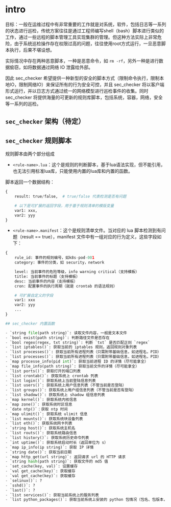 # intro

目标：一般在运维过程中有非常重要的工作就是对系统，软件，包括日志等一系列的状态进行巡检，传统方案往往是通过工程师编写shell（bash）脚本进行类似的工作，通过一些远程的脚本管理工具实现集群的管理。但这种方法实际上非常危险，由于系统巡检操作存在权限过高的问题，往往使用root方式运行，一旦恶意脚本执行，后果不堪设想。

实际情况中存在两种恶意脚本，一种是恶意命令，如 `rm -rf`，另外一种是进行数据偷窃，如将数据通过网络 IO 泄露给外部。

因此 sec_checker 希望提供一种新型的安全的脚本方式（限制命令执行，限制本地IO，限制网络IO）来保证所有的行为安全可控，并且 sec_checker 将以客户端形式运行，并以日志方式通过统一的网络模型进行巡检事件的收集。同时 sec_checker 将提供海量的可更新的规则库脚本，包括系统，容器，网络，安全等一系列的巡检。

## `sec_checker` 架构（待定）

## `sec_checker` 规则脚本

规则脚本由两个部分组成

- `<rule-name>.lua`：这个是规则的判断脚本，基于lua语法实现，但不能引用，也无法引用标准lua库，只能使用内置的lua库和内置的函数。

脚本返回一个数据结构：

```python
{
	result: true/false,  # true/false 代表检测是否有问题

	# 以下是可扩展的返回字段，用于基于规则清单的模版变量
	var1: xxx,
	var2: yyy
}
```

- `<rule-name>.manifest`：这个是规则清单文件。当对应的 lua 脚本检测到有问题（result == true），manifest 文件中有一组对应的行为定义，这些字段如下：

```python
{
	rule_id: 事件的规则编号，如k8s-pod-001
	category: 事件的分类，如 security，network

	level: 当前事件的危险等级，info warning critical（支持模板）
	title: 当前事件的标题（支持模板）
	desc: 当前事件的内容（支持模板）
	cron: 配置事件的执行周期（就是 crontab 的语法规则）

	# 可扩展自定义的字段
	var1: xxx
	var2: yyy
	...
}

## sec_checker 内置函数

- `string file(path string)`: 读取文件内容，一般是文本文件
- `bool exist(path string)`: 判断路径文件是否存在
- `bool regex(regex, txt string)`: 判断 `txt` 是否匹配正则 `regex`
- `list iptables()`: 获取当前的 iptables 规则，返回规则对象列表
- `list processes()`: 获取当前所有进程列表（只需附带基础信息，如进程名，PID）
- `list processes()`: 获取当前所有进程列表（只需附带基础信息，如进程名，PID）
- `map processe_info(pid int)`: 获取当前进程 ID 的详情（尽可能拿全）
- `map file_info(path string)`: 获取当前文件的详情（尽可能拿全）
- `list ports()`: 获取打开的端口列表
- `list crontab()`: 获取系统上 crontab 列表
- `list login()`: 获取系统上当前登陆信息列表
- `list users()`: 获取系统上用户信息列表（不管当前是否登陆）
- `list groups()`: 获取系统上用户组信息列表（不管当前是否有登陆）
- `list shadow()`: 获取系统上 shadow 组信息列表
- `map kernel()`: 获取系统内核信息
- `map zone()`: 获取系统时区信息
- `date ntp()`：获取 ntp 时间
- `map ulimit()`: 获取系统 ulimit 信息
- `list mounts()`: 获取系统块设备列表
- `list eth()`: 获取系统网卡列表
- `string host()`: 获取系统主机名
- `list routs()`: 获取系统路由信息
- `list history()`: 获取系统历史命令列表
- `int uptime()`: 获取系统启动时长（返回单位为 s）
- `map ip_info(ip string)`: 获取 IP 详情
- `string date()`: 获取当前日期
- `map http_get(url string)`: 返回请求 url 的 HTTP 请求
- `string hash(path string)`: 获取文件的 md5 值
- `set_cache(key, val)`: 设置缓存
- `val get_cache(key)`: 获取缓存
- `val get_cache(key)`: 获取缓存
- `selinux()`: ?
- `sshd()`: ?
- `last()`: ?
- `list services()`: 获取当前系统上的服务列表
- `list python_packages()`: 获取当前系统上安装的 python 包情况（包名、包版本，python 版本）
